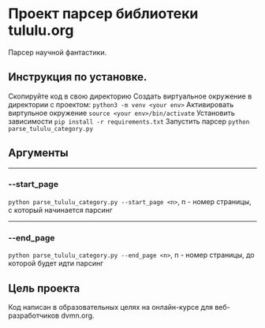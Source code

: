 # Проект парсер библиотеки tululu.org
Парсер научной фантастики.
## Инструкция по установке.
 Скопируйте код в свою директорию
 Cоздать виртуальное окружение в директории с проектом: `python3 -m venv <your env>`
 Активировать виртульное окружение `source <your env>/bin/activate`
 Установить зависимости `pip install -r requirements.txt`
 Запустить парсер `python parse_tululu_category.py`
## Аргументы
***
### --start_page
`python parse_tululu_category.py --start_page <n>`, n - номер страницы, с который начинается парсинг
***
### --end_page
`python parse_tululu_category.py --end_page <n>`, n - номер страницы, до которой будет идти парсинг
## Цель проекта
Код написан в образовательных целях на онлайн-курсе для веб-разработчиков dvmn.org.


